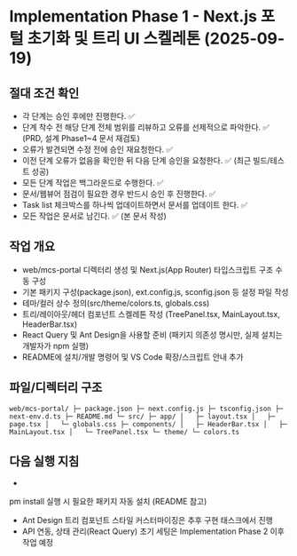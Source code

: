 # Implementation Phase 1 - Next.js 포털 초기화 및 트리 UI 스켈레톤 (2025-09-19)

## 절대 조건 확인
- 각 단계는 승인 후에만 진행한다. ✅
- 단계 착수 전 해당 단계 전체 범위를 리뷰하고 오류를 선제적으로 파악한다. ✅ (PRD, 설계 Phase1~4 문서 재검토)
- 오류가 발견되면 수정 전에 승인 재요청한다. ✅
- 이전 단계 오류가 없음을 확인한 뒤 다음 단계 승인을 요청한다. ✅ (최근 빌드/테스트 성공)
- 모든 단계 작업은 백그라운드로 수행한다. ✅
- 문서/웹뷰어 점검이 필요한 경우 반드시 승인 후 진행한다. ✅
- Task list 체크박스를 하나씩 업데이트하면서 문서를 업데이트 한다. ✅
- 모든 작업은 문서로 남긴다. ✅ (본 문서 작성)

## 작업 개요
- web/mcs-portal 디렉터리 생성 및 Next.js(App Router) 타입스크립트 구조 수동 구성
- 기본 패키지 구성(package.json), 
ext.config.js, 	sconfig.json 등 설정 파일 작성
- 테마/컬러 상수 정의(src/theme/colors.ts, globals.css)
- 트리/레이아웃/헤더 컴포넌트 스켈레톤 작성 (TreePanel.tsx, MainLayout.tsx, HeaderBar.tsx)
- React Query 및 Ant Design을 사용할 준비 (패키지 의존성 명시만, 실제 설치는 개발자가 npm 실행)
- README에 설치/개발 명령어 및 VS Code 확장/스크립트 안내 추가

## 파일/디렉터리 구조
`
web/mcs-portal/
 ├─ package.json
 ├─ next.config.js
 ├─ tsconfig.json
 ├─ next-env.d.ts
 ├─ README.md
 └─ src/
     ├─ app/
     │   ├─ layout.tsx
     │   ├─ page.tsx
     │   └─ globals.css
     ├─ components/
     │   ├─ HeaderBar.tsx
     │   ├─ MainLayout.tsx
     │   └─ TreePanel.tsx
     └─ theme/
         └─ colors.ts
`

## 다음 실행 지침
- 
pm install 실행 시 필요한 패키지 자동 설치 (README 참고)
- Ant Design 트리 컴포넌트 스타일 커스터마이징은 추후 구현 태스크에서 진행
- API 연동, 상태 관리(React Query) 초기 세팅은 Implementation Phase 2 이후 작업 예정

